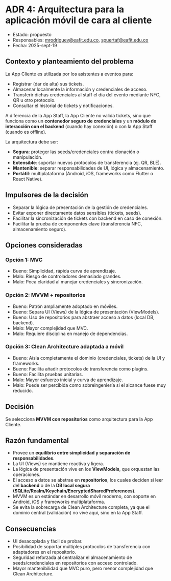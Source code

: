 # ADR 4: Arquitectura para la aplicación móvil de cara al cliente
- Estado: propuesto
- Responsables: mrodriguev@eafit.edu.co, spuertaf@eafit.edu.co
- Fecha: 2025-sept-19

## Contexto y planteamiento del problema
La App Cliente es utilizada por los asistentes a eventos para:
- Registrar (dar de alta) sus tickets.
- Almacenar localmente la información y credenciales de acceso.
- Transferir dichas credenciales al staff el día del evento mediante NFC, QR u otro protocolo.
- Consultar el historial de tickets y notificaciones.

A diferencia de la App Staff, la App Cliente no valida tickets, sino que funciona como un **contenedor seguro de credenciales** y un **módulo de interacción con el backend** (cuando hay conexión) o con la App Staff (cuando es offline).  

La arquitectura debe ser:
- **Segura**: proteger las seeds/credenciales contra clonación o manipulación.
- **Extensible**: soportar nuevos protocolos de transferencia (ej. QR, BLE).
- **Mantenible**: separar responsabilidades de UI, lógica y almacenamiento.
- **Portátil**: multiplataforma (Android, iOS, frameworks como Flutter o React Native).

## Impulsores de la decisión
- Separar la lógica de presentación de la gestión de credenciales.
- Evitar exponer directamente datos sensibles (tickets, seeds).
- Facilitar la sincronización de tickets con backend en caso de conexión.
- Facilitar la prueba de componentes clave (transferencia NFC, almacenamiento seguro).

## Opciones consideradas
### Opción 1: MVC
- Bueno: Simplicidad, rápida curva de aprendizaje.
- Malo: Riesgo de controladores demasiado grandes.
- Malo: Poca claridad al manejar credenciales y sincronización.

### Opción 2: MVVM + repositorios
- Bueno: Patrón ampliamente adoptado en móviles.
- Bueno: Separa UI (Views) de la lógica de presentación (ViewModels).
- Bueno: Uso de repositorios para abstraer acceso a datos (local DB, backend).
- Malo: Mayor complejidad que MVC.
- Malo: Requiere disciplina en manejo de dependencias.

### Opción 3: Clean Architecture adaptada a móvil
- Bueno: Aísla completamente el dominio (credenciales, tickets) de la UI y frameworks.
- Bueno: Facilita añadir protocolos de transferencia como plugins.
- Bueno: Facilita pruebas unitarias.
- Malo: Mayor esfuerzo inicial y curva de aprendizaje.
- Malo: Puede ser percibida como sobreingeniería si el alcance fuese muy reducido.

## Decisión
Se selecciona **MVVM con repositorios** como arquitectura para la App Cliente.  

## Razón fundamental
- Provee un **equilibrio entre simplicidad y separación de responsabilidades**.  
- La UI (Views) se mantiene reactiva y ligera.  
- La lógica de presentación vive en los **ViewModels**, que orquestan las operaciones.  
- El acceso a datos se abstrae en **repositorios**, los cuales deciden si leer del **backend** o de la **DB local segura (SQLite/Realm/Keychain/EncryptedSharedPreferences)**.  
- MVVM es un estándar en desarrollo móvil moderno, con soporte en Android, iOS y frameworks multiplataforma.  
- Se evita la sobrecarga de Clean Architecture completa, ya que el dominio central (validación) no vive aquí, sino en la App Staff.  

## Consecuencias
- UI desacoplada y fácil de probar.  
- Posibilidad de soportar múltiples protocolos de transferencia con adaptadores en el repositorio.  
- Seguridad reforzada al centralizar el almacenamiento de seeds/credenciales en repositorios con acceso controlado.  
- Mayor mantenibilidad que MVC puro, pero menor complejidad que Clean Architecture.  
